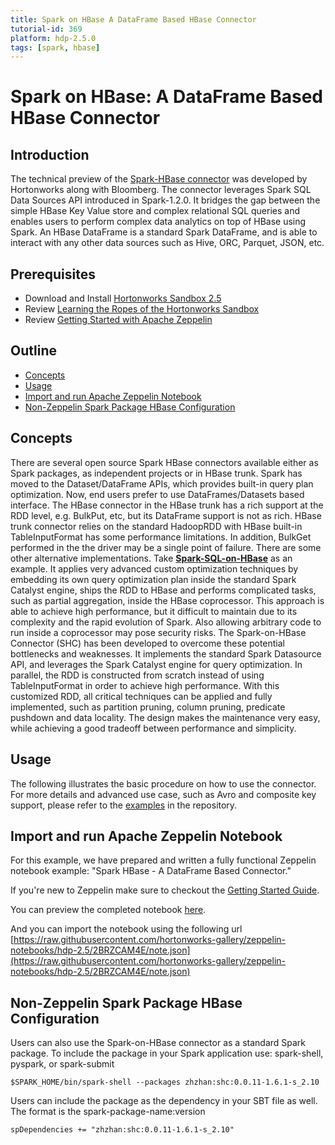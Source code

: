 ```yaml
---
title: Spark on HBase A DataFrame Based HBase Connector
tutorial-id: 369
platform: hdp-2.5.0
tags: [spark, hbase]
---
```


# Spark on HBase: A DataFrame Based HBase Connector

## Introduction
The technical preview of the [Spark-HBase connector](https://github.com/hortonworks/shc) was developed by Hortonworks along with Bloomberg. The connector leverages Spark SQL Data Sources API introduced in Spark-1.2.0. It bridges the gap between the simple HBase Key Value store and complex relational SQL queries and enables users to perform complex data analytics on top of HBase using Spark. An HBase DataFrame is a standard Spark DataFrame, and is able to interact with any other data sources such as Hive, ORC, Parquet, JSON, etc.

## Prerequisites

*   Download and Install [Hortonworks Sandbox 2.5](https://hortonworks.com/products/sandbox/)
*   Review [Learning the Ropes of the Hortonworks Sandbox](https://hortonworks.com/hadoop-tutorial/learning-the-ropes-of-the-hortonworks-sandbox/)
*   Review [Getting Started with Apache Zeppelin](https://github.com/hortonworks/tutorials/blob/hdp-2.5/tutorials/hortonworks/getting-started-with-apache-zeppelin/tutorial.md)

## Outline

-   [Concepts](#concepts)
-   [Usage](#usage)
-   [Import and run Apache Zeppelin Notebook](#import-and-run-apache-zeppelin-notebook)
-   [Non-Zeppelin Spark Package HBase Configuration](#non-zeppelin-spark-package-hbase-configuration)

## Concepts

There are several open source Spark HBase connectors available either as Spark packages, as independent projects or in HBase trunk. Spark has moved to the Dataset/DataFrame APIs, which provides built-in query plan optimization. Now, end users prefer to use DataFrames/Datasets based interface. The HBase connector in the HBase trunk has a rich support at the RDD level, e.g. BulkPut, etc, but its DataFrame support is not as rich. HBase trunk connector relies on the standard HadoopRDD with HBase built-in TableInputFormat has some performance limitations. In addition, BulkGet performed in the the driver may be a single point of failure. There are some other alternative implementations. Take [**Spark-SQL-on-HBase**](https://github.com/Huawei-Spark/Spark-SQL-on-HBase) as an example. It applies very advanced custom optimization techniques by embedding its own query optimization plan inside the standard Spark Catalyst engine, ships the RDD to HBase and performs complicated tasks, such as partial aggregation, inside the HBase coprocessor. This approach is able to achieve high performance, but it difficult to maintain due to its complexity and the rapid evolution of Spark. Also allowing arbitrary code to run inside a coprocessor may pose security risks. The Spark-on-HBase Connector (SHC) has been developed to overcome these potential bottlenecks and weaknesses. It implements the standard Spark Datasource API, and leverages the Spark Catalyst engine for query optimization. In parallel, the RDD is constructed from scratch instead of using TableInputFormat in order to achieve high performance. With this customized RDD, all critical techniques can be applied and fully implemented, such as partition pruning, column pruning, predicate pushdown and data locality. The design makes the maintenance very easy, while achieving a good tradeoff between performance and simplicity.

## Usage

The following illustrates the basic procedure on how to use the connector. For more details and advanced use case, such as Avro and composite key support, please refer to the [examples](https://github.com/hortonworks/shc/tree/master/src/main/scala/org/apache/spark/sql/execution/datasources/hbase/examples) in the repository.

## Import and run Apache Zeppelin Notebook

For this example, we have prepared and written a fully functional Zeppelin notebook example: "Spark HBase - A DataFrame Based Connector."

If you're new to Zeppelin make sure to checkout the [Getting Started Guide](https://github.com/hortonworks/tutorials/blob/hdp-2.5/tutorials/hortonworks/getting-started-with-apache-zeppelin/tutorial.md).

You can preview the completed notebook [here](https://www.zeppelinhub.com/viewer/notebooks/aHR0cHM6Ly9yYXcuZ2l0aHVidXNlcmNvbnRlbnQuY29tL2hvcnRvbndvcmtzLWdhbGxlcnkvemVwcGVsaW4tbm90ZWJvb2tzL2hkcC0yLjUvMkJSWkNBTTRFL25vdGUuanNvbg).

And you can import the notebook using the following url [https://raw.githubusercontent.com/hortonworks-gallery/zeppelin-notebooks/hdp-2.5/2BRZCAM4E/note.json](https://raw.githubusercontent.com/hortonworks-gallery/zeppelin-notebooks/hdp-2.5/2BRZCAM4E/note.json)

## Non-Zeppelin Spark Package HBase Configuration

Users can also use the Spark-on-HBase connector as a standard Spark package. To include the package in your Spark application use: spark-shell, pyspark, or spark-submit

`$SPARK_HOME/bin/spark-shell --packages zhzhan:shc:0.0.11-1.6.1-s_2.10`

Users can include the package as the dependency in your SBT file as well. The format is the spark-package-name:version

`spDependencies += "zhzhan:shc:0.0.11-1.6.1-s_2.10"`
